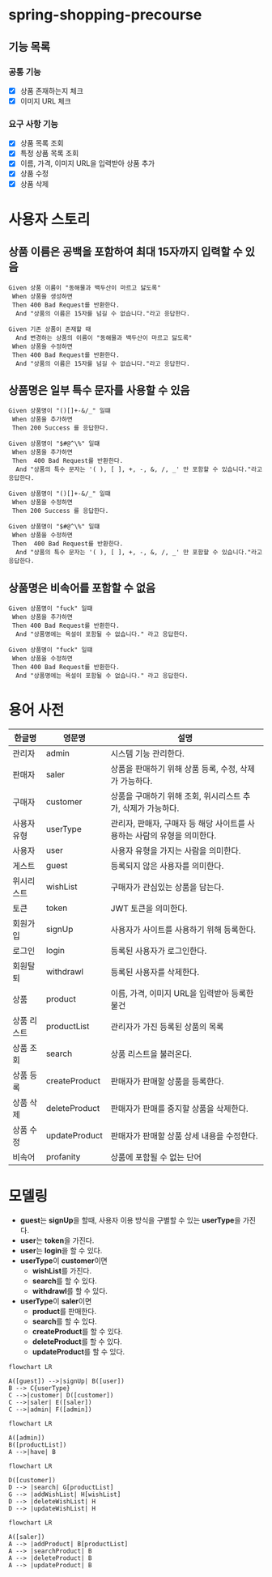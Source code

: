 # spring-shopping-precourse

## 기능 목록
### 공통 기능
- [x] 상품 존재하는지 체크
- [x] 이미지 URL 체크

### 요구 사항 기능
- [x] 상품 목록 조회
- [x] 특정 상품 목록 조회
- [x] 이름, 가격, 이미지 URL을 입력받아 상품 추가 
- [x] 상품 수정
- [x] 상품 삭제

# 사용자 스토리

## 상품 이름은 공백을 포함하여 최대 15자까지 입력할 수 있음

```gherkin
Given 상품 이름이 "동해물과 백두산이 마르고 닳도록"
 When 상품을 생성하면
 Then 400 Bad Request를 반환한다.
  And "상품의 이름은 15자를 넘길 수 없습니다."라고 응답한다.
```

```gherkin
Given 기존 상품이 존재할 때 
  And 변경하는 상품의 이름이 "동해물과 백두산이 마르고 닳도록"
 When 상품을 수정하면
 Then 400 Bad Request를 반환한다.
  And "상품의 이름은 15자를 넘길 수 없습니다."라고 응답한다.
```

## 상품명은 일부 특수 문자를 사용할 수 있음

```gherkin
Given 상품명이 "()[]+-&/_" 일떄
 When 상품을 추가하면
 Then 200 Success 를 응답한다.
```

```gherkin
Given 상품명이 "$#@^\%" 일떄
 When 상품을 추가하면
 Then  400 Bad Request를 반환한다.
  And "상품의 특수 문자는 '( ), [ ], +, -, &, /, _' 만 포함할 수 있습니다."라고 응답한다.
```

```gherkin
Given 상품명이 "()[]+-&/_" 일떄
 When 상품을 수정하면
 Then 200 Success 를 응답한다.
```

```gherkin
Given 상품명이 "$#@^\%" 일떄
 When 상품을 수정하면
 Then  400 Bad Request를 반환한다.
  And "상품의 특수 문자는 '( ), [ ], +, -, &, /, _' 만 포함할 수 있습니다."라고 응답한다.
```

## 상품명은 비속어를 포함할 수 없음

```gherkin
Given 상품명이 "fuck" 일떄
 When 상품을 추가하면
 Then 400 Bad Request를 반환한다.
  And "상품명에는 욕설이 포함될 수 없습니다." 라고 응답한다.
```

```gherkin
Given 상품명이 "fuck" 일떄
 When 상품을 수정하면
 Then 400 Bad Request를 반환한다.
  And "상품명에는 욕설이 포함될 수 없습니다." 라고 응답한다.
```

# 용어 사전
| 한글명     | 영문명           | 설명                                         |
|---------|---------------|--------------------------------------------|
| 관리자     | admin         | 시스템 기능 관리한다.                               |
| 판매자     | saler         | 상품을 판매하기 위해 상품 등록, 수정, 삭제가 가능하다.           | 
| 구매자     | customer      | 상품을 구매하기 위해 조회, 위시리스트 추가, 삭제가 가능하다.        |
| 사용자 유형  | userType | 관리자, 판매자, 구매자 등 해당 사이트를 사용하는 사람의 유형을 의미한다. |
| 사용자     | user          | 사용자 유형을 가지는 사람을 의미한다.                      |
| 게스트     | guest | 등록되지 않은 사용자를 의미한다.                         |
| 위시리스트   | wishList      | 구매자가 관심있는 상품을 담는다.                         |
| 토큰      | token | JWT 토큰을 의미한다.                              | 
| 회원가입    | signUp        | 사용자가 사이트를 사용하기 위해 등록한다.                    |
| 로그인     | login         | 등록된 사용자가 로그인한다.                            |
| 회원탈퇴    | withdrawl     | 등록된 사용자를 삭제한다.                             |
| 상품      | product       | 이름, 가격, 이미지 URL을 입력받아 등록한 물건               |
| 상품 리스트  | productList | 관리자가 가진 등록된 상품의 목록                         |
| 상품 조회   | search        | 상품 리스트을 불러온다.                              |
| 상품 등록   | createProduct | 판매자가 판매할 상품을 등록한다.                         |
| 상품 삭제   | deleteProduct | 판매자가 판매를 중지할 상품을 삭제한다.                     |
| 상품 수정   | updateProduct | 판매자가 판매할 상품 상세 내용을 수정한다.                   |
| 비속어     | profanity     | 상품에 포함될 수 없는 단어                            |


# 모델링
- **guest**는 **signUp**을 할때, 사용자 이용 방식을 구별할 수 있는 **userType**을 가진다.
- **user**는 **token**을 가진다.
- **user**는 **login**을 할 수 있다.
- **userType**이 **customer**이면
  - **wishList**를 가진다.
  - **search**를 할 수 있다.
  - **withdrawl**를 할 수 있다.
- **userType**이 **saler**이면
  - **product**를 판매한다.
  - **search**를 할 수 있다.
  - **createProduct**를 할 수 있다.
  - **deleteProduct**를 할 수 있다.
  - **updateProduct**를 할 수 있다.

```mermaid
flowchart LR

A([guest]) -->|signUp| B([user])
B --> C{userType}
C -->|customer| D([customer])
C -->|saler| E([saler])
C -->|admin| F([admin])
```

```mermaid
flowchart LR

A([admin])
B([productList])
A -->|have| B
```

```mermaid
flowchart LR

D([customer])
D --> |search| G[productList]
G --> |addWishList| H[wishList]
D --> |deleteWishList| H
D --> |updateWishList| H
```

```mermaid
flowchart LR

A([saler])
A --> |addProduct| B[productList]
A --> |searchProduct| B
A --> |deleteProduct| B
A --> |updateProduct| B
```